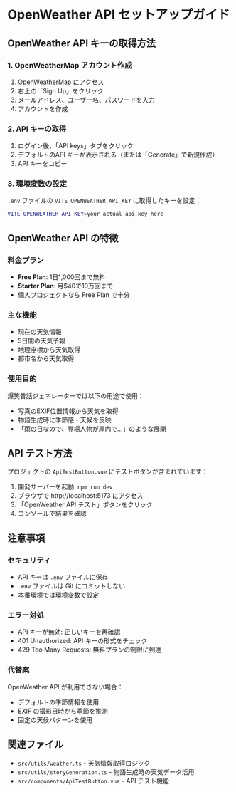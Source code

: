 # OpenWeather API セットアップガイド

## OpenWeather API キーの取得方法

### 1. OpenWeatherMap アカウント作成
1. [OpenWeatherMap](https://openweathermap.org/api) にアクセス
2. 右上の「Sign Up」をクリック
3. メールアドレス、ユーザー名、パスワードを入力
4. アカウントを作成

### 2. API キーの取得
1. ログイン後、「API keys」タブをクリック
2. デフォルトのAPI キーが表示される（または「Generate」で新規作成）
3. API キーをコピー

### 3. 環境変数の設定
`.env` ファイルの `VITE_OPENWEATHER_API_KEY` に取得したキーを設定：

```bash
VITE_OPENWEATHER_API_KEY=your_actual_api_key_here
```

## OpenWeather API の特徴

### 料金プラン
- **Free Plan**: 1日1,000回まで無料
- **Starter Plan**: 月$40で10万回まで
- 個人プロジェクトなら Free Plan で十分

### 主な機能
- 現在の天気情報
- 5日間の天気予報
- 地理座標から天気取得
- 都市名から天気取得

### 使用目的
爆笑昔話ジェネレーターでは以下の用途で使用：
- 写真のEXIF位置情報から天気を取得
- 物語生成時に季節感・天候を反映
- 「雨の日なので、登場人物が屋内で...」のような展開

## API テスト方法

プロジェクトの `ApiTestButton.vue` にテストボタンが含まれています：
1. 開発サーバーを起動: `npm run dev`
2. ブラウザで http://localhost:5173 にアクセス
3. 「OpenWeather API テスト」ボタンをクリック
4. コンソールで結果を確認

## 注意事項

### セキュリティ
- API キーは `.env` ファイルに保存
- `.env` ファイルは Git にコミットしない
- 本番環境では環境変数で設定

### エラー対処
- API キーが無効: 正しいキーを再確認
- 401 Unauthorized: API キーの形式をチェック
- 429 Too Many Requests: 無料プランの制限に到達

### 代替案
OpenWeather API が利用できない場合：
- デフォルトの季節情報を使用
- EXIF の撮影日時から季節を推測
- 固定の天候パターンを使用

## 関連ファイル
- `src/utils/weather.ts` - 天気情報取得ロジック
- `src/utils/storyGeneration.ts` - 物語生成時の天気データ活用
- `src/components/ApiTestButton.vue` - API テスト機能
